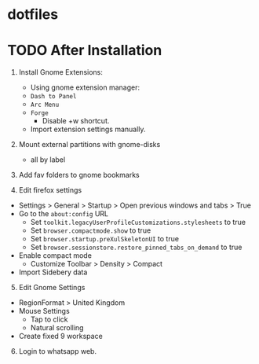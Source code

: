 # dotfiles

# TODO After Installation

1. Install Gnome Extensions:
    * Using gnome extension manager:	
	* `Dash to Panel` 
	* `Arc Menu` 
	* `Forge` 
	    * Disable <super>+w shortcut.
    * Import extension settings manually.
	
2. Mount external partitions with gnome-disks
    * all by label

3. Add fav folders to gnome bookmarks

4. Edit firefox settings
  * Settings > General > Startup > Open previous windows and tabs > True
  * Go to the `about:config` URL
    * Set `toolkit.legacyUserProfileCustomizations.stylesheets` to true
    * Set `browser.compactmode.show` to true
    * Set `browser.startup.preXulSkeletonUI` to true
    * Set `browser.sessionstore.restore_pinned_tabs_on_demand` to true
  * Enable compact mode
    * Customize Toolbar > Density > Compact
  * Import Sidebery data

5. Edit Gnome Settings
  * RegionFormat > United Kingdom
  * Mouse Settings
    * Tap to click
    * Natural scrolling
  * Create fixed 9 workspace
  
6. Login to whatsapp web.


  
